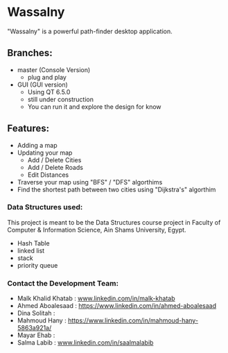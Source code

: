 # Wassalny

"Wassalny" is a powerful path-finder desktop application. 

## Branches:
* master (Console Version)
   + plug and play
* GUI (GUI version)
  + Using QT 6.5.0
  + still under construction
  + You can run it and explore the design for know

## Features:
* Adding a map
* Updating your map
    + Add / Delete Cities
    + Add / Delete Roads
    + Edit Distances
* Traverse your map using "BFS" / "DFS" algorthims
* Find the shortest path between two cities using "Dijkstra's" algorthim

### Data Structures used:
This project is meant to be the Data Structures course project in Faculty of Computer & Information Science, Ain Shams University, Egypt.
* Hash Table
* linked list
* stack
* priority queue

### Contact the Development Team:
* Malk Khalid Khatab : www.linkedin.com/in/malk-khatab
* Ahmed Aboalesaad : https://www.linkedin.com/in/ahmed-aboalesaad
* Dina Solitah : 
* Mahmoud Hany : https://www.linkedin.com/in/mahmoud-hany-5863a921a/
* Mayar Ehab : 
* Salma Labib : www.linkedin.com/in/saalmalabib
